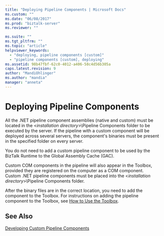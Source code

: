 ```yaml
---
title: "Deploying Pipeline Components | Microsoft Docs"
ms.custom: ""
ms.date: "06/08/2017"
ms.prod: "biztalk-server"
ms.reviewer: ""

ms.suite: ""
ms.tgt_pltfrm: ""
ms.topic: "article"
helpviewer_keywords: 
  - "deploying, pipeline components [custom]"
  - "pipeline components [custom], deploying"
ms.assetid: 98b47fbf-62c0-4012-a406-58c4d56b305a
caps.latest.revision: 9
author: "MandiOhlinger"
ms.author: "mandia"
manager: "anneta"
---
```

# Deploying Pipeline Components
All the .NET pipeline component assemblies (native and custom) must be located in the \<*installation directory*>\Pipeline Components folder to be executed by the server. If the pipeline with a custom component will be deployed across several servers, the component's binaries must be present in the specified folder on every server.  
  
 You do not need to add a custom pipeline component to be used by the BizTalk Runtime to the Global Assembly Cache (GAC).  
  
 Custom COM components in the pipeline will also appear in the Toolbox, provided they are registered on the computer as a COM component. Custom .NET pipeline components must be placed into the \<*installation directory*>\Pipeline Components folder.  
  
 After the binary files are in the correct location, you need to add the component to the Toolbox. For instructions on adding the pipeline component to the Toolbox, see [How to Use the Toolbox](../core/how-to-use-the-toolbox.md).  
  
## See Also  
 [Developing Custom Pipeline Components](../core/developing-custom-pipeline-components.md)